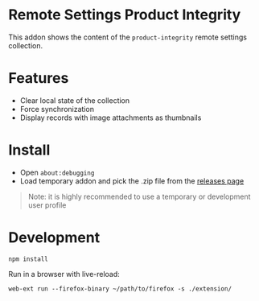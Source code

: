 # Remote Settings Product Integrity

This addon shows the content of the ``product-integrity`` remote settings collection.

# Features

- Clear local state of the collection
- Force synchronization
- Display records with image attachments as thumbnails

# Install

- Open ``about:debugging``
- Load temporary addon and pick the .zip file from the [releases page](https://github.com/mozilla/remote-settings-devtools/releases)

> Note: it is highly recommended to use a temporary or development user profile

# Development

```
npm install
```

Run in a browser with live-reload:

```
web-ext run --firefox-binary ~/path/to/firefox -s ./extension/
```
